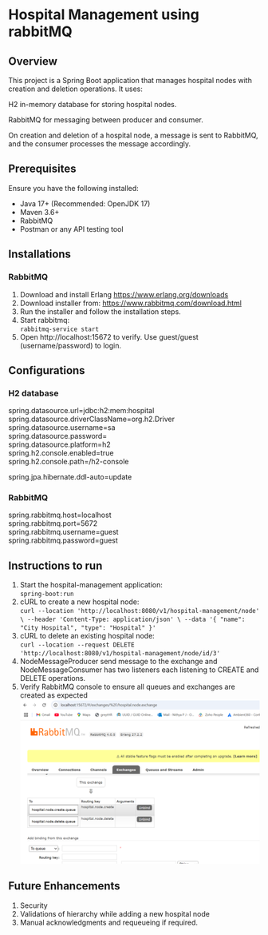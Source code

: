 # Hospital Management using rabbitMQ

## Overview

This project is a Spring Boot application that manages hospital nodes with creation and deletion operations. It uses:

H2 in-memory database for storing hospital nodes.

RabbitMQ for messaging between producer and consumer.

On creation and deletion of a hospital node, a message is sent to RabbitMQ, and the consumer processes the message accordingly.

## Prerequisites

Ensure you have the following installed:

* Java 17+ (Recommended: OpenJDK 17)
* Maven 3.6+
* RabbitMQ
* Postman or any API testing tool

## Installations

### RabbitMQ
1. Download and install Erlang https://www.erlang.org/downloads
2. Download installer from: https://www.rabbitmq.com/download.html
3. Run the installer and follow the installation steps.
4. Start rabbitmq:  
   `rabbitmq-service start`
5. Open http://localhost:15672 to verify. Use guest/guest (username/password) to login.

## Configurations

### H2 database
spring.datasource.url=jdbc:h2:mem:hospital  
spring.datasource.driverClassName=org.h2.Driver  
spring.datasource.username=sa  
spring.datasource.password=  
spring.datasource.platform=h2  
spring.h2.console.enabled=true  
spring.h2.console.path=/h2-console  
  
spring.jpa.hibernate.ddl-auto=update  

### RabbitMQ
spring.rabbitmq.host=localhost  
spring.rabbitmq.port=5672  
spring.rabbitmq.username=guest  
spring.rabbitmq.password=guest  

## Instructions to run

1. Start the hospital-management application:  
   `spring-boot:run`
2. cURL to create a new hospital node:  
   `curl --location 'http://localhost:8080/v1/hospital-management/node' \
   --header 'Content-Type: application/json' \
   --data '{
   "name": "City Hospital",
   "type": "Hospital"
   }'`
3. cURL to delete an existing hospital node:  
   `curl --location --request DELETE 'http://localhost:8080/v1/hospital-management/node/id/3'`
4. NodeMessageProducer send message to the exchange and NodeMessageConsumer has two listeners each listening to CREATE and DELETE operations.
5. Verify RabbitMQ console to ensure all queues and exchanges are created as expected  
![img.png](img.png)


## Future Enhancements
1. Security
2. Validations of hierarchy while adding a new hospital node
3. Manual acknowledgments and requeueing if required.
